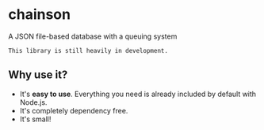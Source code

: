 # chainson
A JSON file-based database with a queuing system
```
This library is still heavily in development.
```

## Why use it?
- It's **easy to use**. Everything you need is already included by default with Node.js.
- It's completely dependency free.
- It's small!
